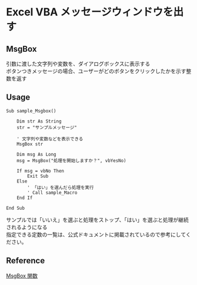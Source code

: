 # Excel VBA メッセージウィンドウを出す

## MsgBox

引数に渡した文字列や変数を、ダイアログボックスに表示する<br>
ボタンつきメッセージの場合、ユーザーがどのボタンをクリックしたかを示す整数を返す

## Usage
```VBScript
Sub sample_Msgbox()

    Dim str As String
    str = "サンプルメッセージ"

    ' 文字列や変数などを表示できる
    MsgBox str

    Dim msg As Long
    msg = MsgBox("処理を開始しますか？", vbYesNo)

    If msg = vbNo Then
        Exit Sub
    Else
        ' 「はい」を選んだら処理を実行
        ' Call sample_Macro
    End If

End Sub
```

サンプルでは「いいえ」を選ぶと処理をストップ、「はい」を選ぶと処理が継続されるようになる<br>
指定できる定数の一覧は、公式ドキュメントに掲載されているので参考にしてください。

## Reference
[MsgBox 関数](https://docs.microsoft.com/ja-jp/office/vba/language/reference/user-interface-help/msgbox-function)
